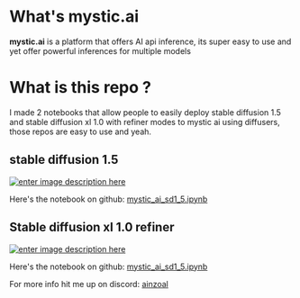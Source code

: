 # What's mystic.ai

**mystic.ai** is a platform that offers AI api inference, its super easy to use and yet offer powerful inferences for multiple models

# What is this repo ?

I made 2 notebooks that allow people to easily deploy stable diffusion 1.5 and stable diffusion xl 1.0 with refiner modes to mystic ai using diffusers, those repos are easy to use and yeah.

## stable diffusion 1.5

[![enter image description here](https://camo.githubusercontent.com/84f0493939e0c4de4e6dbe113251b4bfb5353e57134ffd9fcab6b8714514d4d1/68747470733a2f2f636f6c61622e72657365617263682e676f6f676c652e636f6d2f6173736574732f636f6c61622d62616467652e737667)](https://colab.research.google.com/github/AinzOwl/mysticai-colab/blob/main/mystic_ai_sd1_5.ipynb)

Here's the notebook on github: [mystic_ai_sd1_5.ipynb](https://github.com/AinzOwl/mysticai-colab/blob/main/mystic_ai_sd1_5.ipynb)

## Stable diffusion xl 1.0 refiner

[![enter image description here](https://camo.githubusercontent.com/84f0493939e0c4de4e6dbe113251b4bfb5353e57134ffd9fcab6b8714514d4d1/68747470733a2f2f636f6c61622e72657365617263682e676f6f676c652e636f6d2f6173736574732f636f6c61622d62616467652e737667)](https://colab.research.google.com/github/AinzOwl/mysticai-colab/blob/main/mystic_ai_sdxl.ipynb)

Here's the notebook on github: [mystic_ai_sd1_5.ipynb](https://github.com/AinzOwl/mysticai-colab/blob/main/mystic_ai_sdxl.ipynb)

For more info hit me up on discord: [ainzoal](https://ainz.sbs)
